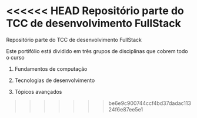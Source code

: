 <<<<<< HEAD
Repositório parte do TCC de desenvolvimento FullStack
=======
Repositório parte do TCC de desenvolvimento FullStack

Este portifólio está dividido em três grupos de disciplinas que cobrem todo o curso

1) Fundamentos de computação

2) Tecnologias de desenvolvimento

3) Tópicos avançados
>>>>>>> be6e9c900744ccf4bd37dadac11324f6e87ee5e1
